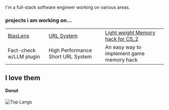 

I'm a full-stack software engineer working on various areas.

### projects i am working on...
<table>
  <tbody>
    <tr>
        <td>
        <a target="_blank" href="https://github.com/Eclipsemos/BiasLens">BiasLens</a>
      </td>
      <td>
        <a target="_blank" href="https://github.com/Eclipsemos/MiniURL">URL System</a>
      </td>
      <td>
        <a target="_blank" href="https://github.com/Eclipsemos/CS2_Aimbot">Light weight Memory hack for CS_2</a>
      </td>
    </tr>
    <tr>
        <td>Fact-check w/LLM plugin</td>
      <td>High Performance Short URL System</td>
      <td>An easy way to implement game memory hack</td>
    </tr>
  </tbody>
</table>

## I love them
#### Donut
![Top Langs](https://github-readme-stats.vercel.app/api/top-langs/?username=Eclipsemos&layout=layout=donut-vertical)


